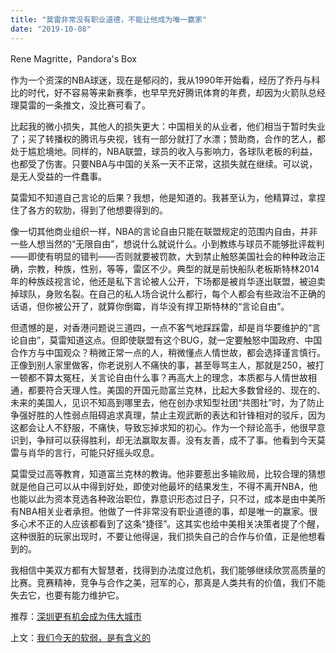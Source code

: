 ```yaml
---
title: "莫雷非常没有职业道德，不能让他成为唯一赢家"
date: "2019-10-08"
---
```


Rene Magritte，Pandora's Box

  

作为一个资深的NBA球迷，现在是郁闷的，我从1990年开始看，经历了乔丹与科比的时代，好不容易等来新赛季，也早早充好腾讯体育的年费，却因为火箭队总经理莫雷的一条推文，没比赛可看了。  

  

比起我的微小损失，其他人的损失更大：中国相关的从业者，他们相当于暂时失业了；买了转播权的腾讯与央视，钱有一部分就打了水漂；赞助商，合作的艺人，都处于尴尬境地。同样的，NBA联盟，球员的收入与影响力，各球队老板的利益，也都受了伤害。只要NBA与中国的关系一天不正常，这损失就在继续。可以说，是无人受益的一件蠢事。

  

莫雷知不知道自己言论的后果？我想，他是知道的。我甚至认为，他精算过，拿捏住了各方的软肋，得到了他想要得到的。

  

像一切其他商业组织一样，NBA的言论自由只能在联盟规定的范围内自由，并非一些人想当然的“无限自由”，想说什么就说什么。小到教练与球员不能够批评裁判——即使有明显的错判——否则就要被罚款，大到禁止触怒美国社会的种种政治正确，宗教，种族，性别，等等，雷区不少。典型的就是前快船队老板斯特林2014年的种族歧视言论，他还是私下言论被人公开，下场都是被肖华逐出联盟，被迫卖掉球队，身败名裂。在自己的私人场合说什么都行，每个人都会有些政治不正确的话语，但你被公开了，就算你倒霉，肖华没有捍卫斯特林的“言论自由”。

  

但遗憾的是，对香港问题说三道四，一点不客气地踩踩雷，却是肖华要维护的“言论自由”，莫雷知道这点。但即使联盟有这个BUG，就一定要触怒中国政府、中国合作方与中国观众？稍微正常一点的人，稍微懂点人情世故，都会选择谨言慎行。正像到别人家里做客，你老说别人不痛快的事，甚至辱骂主人，那就是250，被打一顿都不算太冤枉，关言论自由什么事？再高大上的理念，本质都与人情世故相通，都要符合天理人性。美国的开国元勋富兰克林，比起大多数曾经的、现在的、未来的美国人，见识不知高到哪里去，他在创办求知型社团“共图社”时，为了防止争强好胜的人性弱点阻碍追求真理，禁止主观武断的表达和针锋相对的驳斥，因为这都会让人不舒服，不痛快，导致忘掉求知的初心。作为一个辩论高手，他很早意识到，争辩可以获得胜利，却无法赢取友善。没有友善，成不了事。他看到今天莫雷与肖华的言行，可能只好摇头叹息。

  

莫雷受过高等教育，知道富兰克林的教诲。他非要惹出多输败局，比较合理的猜想就是他自己可以从中得到好处，即使对他最坏的结果发生，不得不离开NBA，他也能以此为资本竞选各种政治职位，靠意识形态过日子，只不过，成本是由中美所有NBA相关业者承担。他做了一件非常没有职业道德的事，却是唯一的赢家。很多心术不正的人应该都看到了这条“捷径”。这其实也给中美相关决策者提了个醒，这种很脏的玩家出现时，不要让他得逞，我们损失自己的合作与价值，正是他想看到的。

  

我相信中美双方都有大智慧者，找得到办法度过危机，我们能够继续欣赏高质量的比赛。竞赛精神，竞争与合作之美，冠军的心，那真是人类共有的价值，我们不能失去它，也要有能力维护它。

  

推荐：[深圳更有机会成为伟大城市](http://mp.weixin.qq.com/s?__biz=MjM5NDU0Mjk2MQ==&mid=2651634532&idx=1&sn=be71537343ab2d0ff6b6a364387f6eba&chksm=bd7e3f7a8a09b66c918a352a45a8806d541ce6f0e1ecc16e3c1b72327db644795dd14ece757a&scene=21#wechat_redirect)

上文：[我们今天的软弱，是有含义的](http://mp.weixin.qq.com/s?__biz=MjM5NDU0Mjk2MQ==&mid=2651635275&idx=1&sn=91f3ea87ce70e3b25150644189cf0c7d&chksm=bd7e3a558a09b3437810e2704ddad5c3a36f55f7f8f5afd3ac3336288ab378d3447acbad7191&scene=21#wechat_redirect)
